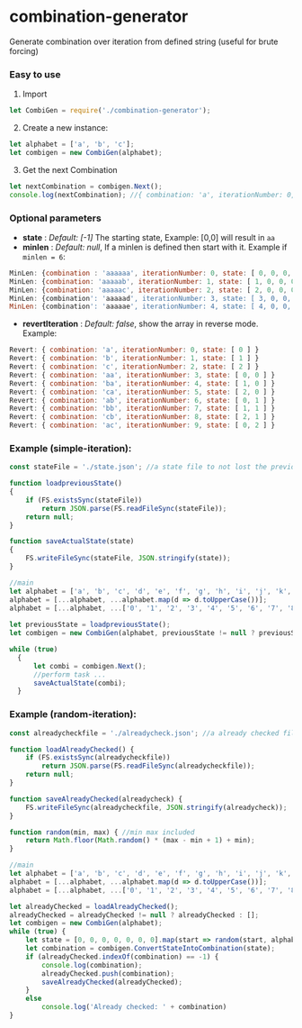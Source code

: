 # combination-generator
Generate combination over iteration from defined string (useful for brute forcing)

### Easy to use
1. Import 
```js
let CombiGen = require('./combination-generator');
```

2. Create a new instance: 
```js
let alphabet = ['a', 'b', 'c'];
let combigen = new CombiGen(alphabet);
```

3. Get the next Combination
```js
let nextCombination = combigen.Next();
console.log(nextCombination); //{ combination: 'a', iterationNumber: 0, state: [0] }
```

### Optional parameters

* **state** : *Default: [-1]* The starting state, Example: [0,0] will result in `aa`
* **minlen** : *Default: null*, If a minlen is defined then start with it.
Example if `minlen = 6`: 
```js
MinLen: {combination : 'aaaaaa', iterationNumber: 0, state: [ 0, 0, 0, 0, 0, 0]}
MinLen: {combination: 'aaaaab', iterationNumber: 1, state: [ 1, 0, 0, 0, 0, 0]}
MinLen: {combination: 'aaaaac', iterationNumber: 2, state: [ 2, 0, 0, 0, 0, 0]}
MinLen: {combination': 'aaaaad', iterationNumber: 3, state: [ 3, 0, 0, 0, 0, 0]}
MinLen: {combination': 'aaaaae', iterationNumber: 4, state: [ 4, 0, 0, 0, 0, 0]}
```
* **revertIteration** : *Default: false*, show the array in reverse mode.
Example: 
```js
Revert: { combination: 'a', iterationNumber: 0, state: [ 0 ] }
Revert: { combination: 'b', iterationNumber: 1, state: [ 1 ] }
Revert: { combination: 'c', iterationNumber: 2, state: [ 2 ] }
Revert: { combination: 'aa', iterationNumber: 3, state: [ 0, 0 ] }
Revert: { combination: 'ba', iterationNumber: 4, state: [ 1, 0 ] }
Revert: { combination: 'ca', iterationNumber: 5, state: [ 2, 0 ] }
Revert: { combination: 'ab', iterationNumber: 6, state: [ 0, 1 ] }
Revert: { combination: 'bb', iterationNumber: 7, state: [ 1, 1 ] }
Revert: { combination: 'cb', iterationNumber: 8, state: [ 2, 1 ] }
Revert: { combination: 'ac', iterationNumber: 9, state: [ 0, 2 ] }
```
### Example (simple-iteration): 
```js
const stateFile = './state.json'; //a state file to not lost the previous iteration

function loadpreviousState()
{
    if (FS.existsSync(stateFile))
        return JSON.parse(FS.readFileSync(stateFile));
    return null;
}

function saveActualState(state)
{
    FS.writeFileSync(stateFile, JSON.stringify(state));
}

//main
let alphabet = ['a', 'b', 'c', 'd', 'e', 'f', 'g', 'h', 'i', 'j', 'k', 'l', 'm','n', 'o', 'p', 'q', 'r', 's', 't', 'u', 'v', 'w', 'x','y', 'z'];
alphabet = [...alphabet, ...alphabet.map(d => d.toUpperCase())];
alphabet = [...alphabet, ...['0', '1', '2', '3', '4', '5', '6', '7', '8', '9']]
    
let previousState = loadpreviousState();
let combigen = new CombiGen(alphabet, previousState != null ? previousState : [-1], 6, false);

while (true)
  {
      let combi = combigen.Next();
      //perform task ...
      saveActualState(combi);
  }
```

### Example (random-iteration): 
```js
const alreadycheckfile = './alreadycheck.json'; //a already checked file

function loadAlreadyChecked() {
    if (FS.existsSync(alreadycheckfile))
        return JSON.parse(FS.readFileSync(alreadycheckfile));
    return null;
}

function saveAlreadyChecked(alreadycheck) {
    FS.writeFileSync(alreadycheckfile, JSON.stringify(alreadycheck));
}

function random(min, max) { //min max included
    return Math.floor(Math.random() * (max - min + 1) + min);
}

//main
let alphabet = ['a', 'b', 'c', 'd', 'e', 'f', 'g', 'h', 'i', 'j', 'k', 'l', 'm', 'n', 'o', 'p', 'q', 'r', 's', 't', 'u', 'v', 'w', 'x', 'y', 'z'];
alphabet = [...alphabet, ...alphabet.map(d => d.toUpperCase())];
alphabet = [...alphabet, ...['0', '1', '2', '3', '4', '5', '6', '7', '8', '9']]

let alreadyChecked = loadAlreadyChecked();
alreadyChecked = alreadyChecked != null ? alreadyChecked : [];
let combigen = new CombiGen(alphabet);
while (true) {
    let state = [0, 0, 0, 0, 0, 0, 0].map(start => random(start, alphabet.length - 1)); //as much 0 than char in key
    let combination = combigen.ConvertStateIntoCombination(state);
    if (alreadyChecked.indexOf(combination) == -1) {
        console.log(combination);
        alreadyChecked.push(combination);
        saveAlreadyChecked(alreadyChecked);
    }
    else
        console.log('Already checked: ' + combination)
}
```

